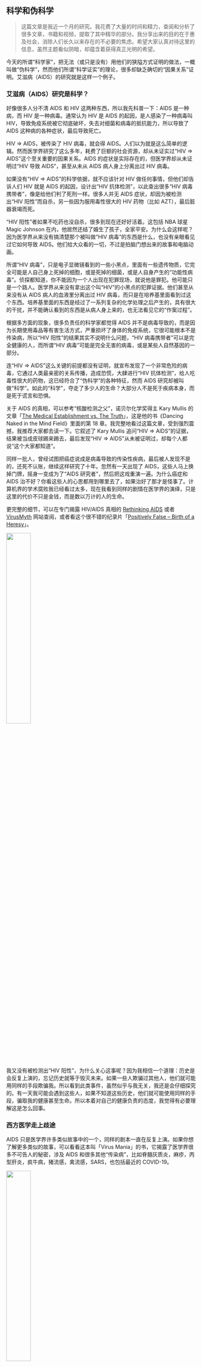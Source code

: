 <div class="inner">
<h2>科学和伪科学</h2>
<blockquote>
<p>这篇文章是我近一个月的研究。我花费了大量的时间和精力，查阅和分析了很多文章，书籍和视频，提取了其中精华的部分。我分享出来的目的在于惠及社会，消除人们长久以来存在的不必要的焦虑。希望大家认真对待这里的信息，虽然主题看似阴暗，却蕴含着获得真正光明的希望。</p>
</blockquote>
<p>今天的所谓“科学家”，把无法（或只是没有）用他们的狭隘方式证明的做法，一概叫做“伪科学”，然而他们所谓“科学证实”的理论，很多却缺乏确切的“因果关系”证明。艾滋病（AIDS）的研究就是这样一个例子。</p>
<h3 id="艾滋病aids研究是科学">艾滋病（AIDS）研究是科学？</h3>
<p>好像很多人分不清 AIDS 和 HIV 这两种东西，所以我先科普一下：AIDS 是一种病，而 HIV 是一种病毒。通常认为 HIV 是 AIDS 的起因，是人感染了一种病毒叫 HIV，导致免疫系统被它彻底破坏，失去对细菌和病毒的抵抗能力，所以导致了 AIDS 这种病的各种症状，最后导致死亡。</p>
<p>HIV =&gt; AIDS，被传染了 HIV 病毒，就会得 AIDS。人们以为就是这么简单的逻辑。然而医学界研究了这么多年，耗费了巨额的社会资源，却从未证实过“HIV =&gt; AIDS”这个至关重要的因果关系。AIDS 的症状是实际存在的，但医学界却从未证明过“HIV 导致 AIDS”，甚至从未从 AIDS 病人身上分离出过 HIV 病毒。</p>
<p>如果没有“HIV =&gt; AIDS”的科学依据，就不应该针对 HIV 做任何事情，但他们却告诉人们 HIV 就是 AIDS 的起因，设计出“HIV 抗体检测”，以此查出很多“HIV 病毒携带者”，像是给他们判了死刑一样。很多人并无 AIDS 症状，却因为被检测出“HIV 阳性”而自杀，另一些因为服用毒性很大的 HIV 药物（比如 AZT），最后脏器衰竭而死。</p>
<p>“HIV 阳性”者如果不吃药也没自杀，很多到现在还好好活着。这包括 NBA 球星 Magic Johnson 在内，他居然还结了婚生了孩子，全家平安。为什么会这样呢？因为医学界从来没有搞清楚那个被叫做“HIV 病毒”的东西是什么，也没有亲眼看见过它如何导致 AIDS。他们给大众看的一切，不过是拍脑门想出来的故事和电脑动画。</p>
<p>所谓“HIV 病毒”，只是电子显微镜看到的一些小黑点，里面有一些遗传物质，它完全可能是人自己身上死掉的细胞，或是死掉的细菌，或是人自身产生的“功能性病毒”。侦探都知道，你不能因为一个人出现在犯罪现场，就说他是罪犯。他可能只是一个路人。医学界从来没有拿出这个叫“HIV”的小黑点的犯罪证据。他们甚至从来没有从 AIDS 病人的血液里分离出过 HIV 病毒，而只是在培养基里面看到过这个东西。培养基里面的东西是经过了一系列复杂的化学处理之后产生的，具有很大的干扰，并不能确认看到的东西是从病人身上来的，也无法看见它的“作案过程”。</p>
<p>根据多方面的现象，很多负责任的科学家都觉得 AIDS 并不是病毒导致的，而是因为长期使用毒品等有害生活方式，严重损坏了身体的免疫系统，它很可能根本不是传染病，所以“HIV 阳性”的结果其实不说明什么问题，“HIV 病毒携带者”可以是完全健康的人，而所谓“HIV 病毒”可能是完全无害的病毒，或是某些人自然基因的一部分。</p>
<p>连“HIV =&gt; AIDS”这么关键的前提都没有证明，就宣布发现了一个非常危险的病毒，它通过人类最亲密的关系传播，造成恐慌，大肆进行“HIV 抗体检测”，给人吃毒性很大的药物，这已经符合了“伪科学”的各种特征，然而 AIDS 研究却被叫做“科学”。如此的“科学”，夺走了多少人的生命？大部分人不是死于疾病本身，而是死于谎言和恐惧。</p>
<p>关于 AIDS 的真相，可以参考“核酸检测之父”，诺贝尔化学奖得主 Kary Mullis 的文章「<a href="http://www.virusmyth.com/aids/hiv/kmdancing.htm">The Medical Establishment vs. The Truth</a>」，这是他的书《Dancing Naked in the Mind Field》里面的第 18 章。我完整地看过这篇文章，受到强烈震撼，我推荐大家都去读一下。它叙述了 Kary Mullis 追问“HIV =&gt; AIDS”的证据，结果被当成皮球踢来踢去，最后发现“HIV =&gt; AIDS”从未被证明过，却每个人都说“这个大家都知道”。</p>
<p>同样一批人，曾经试图把癌症说成是病毒导致的传染性疾病，最后被人发现不是的，还死不认账，继续这样研究了十年。忽然有一天出现了 AIDS，这些人马上换掉门牌，摇身一变成为了“AIDS 研究者”，然后把这戏重演一遍。为什么癌症和 AIDS 治不好？你看这些人的心思都用到哪里去了，如果治好了那才是怪事了。计算机界的学术腐败我已经看过太多，现在我看到同样的剧情在医学界的演绎，只是这里的代价不只是金钱，而是数以万计的人的生命。</p>
<p>更完整的细节，可以在专门揭露 HIV/AIDS 真相的 <a href="https://www.rethinkingaids.com">Rethinking AIDS</a>  或者 <a href="http://www.virusmyth.com">VirusMyth</a> 网站查阅，或者看这个很不错的纪录片「<a href="https://youtu.be/Q-iccGpFto8">Positively False – Birth of a Heresy</a>」。</p>
<p><img src="https://www.yinwang.org/images/positively-false.jpg" width="36%" /></p>
<p>我又没有被检测出“HIV 阳性”，为什么关心这事呢？因为我相信一个道理：历史是会反复上演的，忘记历史就等于毁灭未来。如果一些人欺骗过其他人，他们就可能用同样的手段欺骗我。所以看到此类事件，虽然似乎与我无关，我还是会仔细探究的。有一天我可能会遇到这些人，如果不知道这些历史，他们就可能使用同样的手段，骗取我的健康甚至生命。所以本着对自己的健康负责的态度，我觉得有必要理解这是怎么回事。</p>
<h3 id="西方医学走上歧途">西方医学走上歧途</h3>
<p>AIDS 只是医学界许多类似故事中的一个，同样的剧本一直在反复上演。如果你想了解更多类似的故事，可以看看这本叫「Virus Mania」的书，它揭露了医学界很多不可告人的秘密，涉及 AIDS 和很多其他“传染病”，比如脊髓灰质炎，麻疹，丙型肝炎，疯牛病，猪流感，禽流感，SARS，也包括最近的 COVID-19。</p>
<p><img src="https://www.yinwang.org/images/virus-mania.jpg" width="36%" /></p>
<p>作者们引用大量的历史和文献指出，自“微生物学”（microbiology）诞生以来，西方医学已经误入歧途超过一百年。“微生物学”的两大鼻祖（Louis Pasteur 和 Robert Koch），其行为可以用“诈骗”这样的词来形容，他们的生活充满了利益的争斗。他们用于研究病毒的“科学实验”方法近乎于巫术，无法得出可靠的结论，却到处招摇撞骗，让人们以为各种疾病的起因是传染性病毒。</p>
<p>Pasteur 和 Koch 的后继者们也一脉相承，他们并不尊重事实，而是以制造恐慌为目的，总是试图把疾病的起因归结在“病毒”头上。对于每一种新出现的病症，他们都试图让人们相信，有这么一种特别的“病毒”，它导致了这种疾病，它有很大的传染性和杀伤力。很多疾病也许并不是病毒引起的，不具有传染性，却被他们一味地解释为可怕的病毒性传染病，通过媒体给人们洗脑，利用人的恐惧心理牟取暴利。这就是为什么一百多年来，世界被各种各样的“传染病”所困扰。</p>
<p>太多细节，我就不复述别人的内容了，有兴趣可以自己去看看这本「Virus Mania」。相信你会大开眼界。主题虽然似乎沉重阴暗，而其实看完之后你会忽然获得心灵的自由，消除掉很多的焦虑。这本书就像阳光一样，刺破了深重的黑暗。你会发现世界原来是如此的安全，却被某些居心不良的人渲染得如此危险。</p>
<p>有人可能以为这是“阴谋论”，然而它却是非常专业的著作。病毒学先驱者和电子显微镜专家 Etienne de Harven 为它写了序言，我觉得这篇序言写得非常好。三位作者都是医学博士，书中引用了超过 2000 条科学文献，每一个说法都有确切的出处。我并不是说医学博士就可信，然而经历了多年辛苦拿到 MD 学位，他有什么动机传播阴谋论，抹黑自己的名声呢？至少，我们应该看看他们在说什么，再做自己的判断。</p>
<p>我觉得作者们是诚实而勇敢的科学家，他们冒着失去职业的危险揭露这些黑暗，值得我们尊敬。这本书颠覆了我对病毒的认知，甚至修正了我的世界观。我发现自己头脑里潜伏着很多来自西方医学的误导，从小积累到现在，反复地犯同样的错误，不知不觉地损害着自己的身体。西方医学已经堕落，它正在一步步地把人类推向苦难的深渊，不知情的人们却仍然以为他们是天使。</p>
<p>不只是医学，整个现代科学界都充满了此类现象，比如 AI，相对论，粒子物理等。看似使用了“科学方法”，而其实实验方法蹊跷，难以复现验证，数据模糊，标准错误，或者使用大量的计算来进行，让别人搞不清里面的逻辑，甚至看不到实际效果，却被认为是“已经证实”，被叫做“科学”。“宇宙大爆炸”（Big Bang Theory）一类的理论就更加接近玄学，尽说一些很多亿年前和很多亿年后的事情，无法验证，却没人叫它“伪科学”。</p>
<h3 id="中医是伪科学">中医是伪科学？</h3>
<p>谁是科学，谁是伪科学，谁说了算呢？谁有权谁说了算，权威说了算。权威可以给任何做法扣上“伪科学”的帽子。</p>
<p>有些做法（比如中医，针灸），中国人祖祖辈辈实践了几千年，很多人亲身经历，直接感受，切实有效，却忽然被科学界叫做“伪科学”。这就像吃了几千年的食物，忽然被叫做“致癌物”。人们已经不相信自然，不相信传统，不相信自己的感觉。他们只相信“科学”，权威和媒体。听科学权威们说这些是“伪科学”，“致癌物”，他们立即惊恐万分，不假思索地抛弃这些事物。结果，他们完全被“科学”控制了——加了引号的“科学”。今天的“科学”已经不再是伽利略时代的科学，它成为了实质意义上的宗教神权，它可以给任何异教徒扣上“伪科学”的帽子。</p>
<p><img src="https://www.yinwang.org/images/acupuncture.jpg" width="90%" /></p>
<p>我并不觉得针灸这些事情有多神秘，它们并没有超越真正科学的理解范围，不具有“超自然力量”，它们只是巧妙地利用了自然的力量。世界上完全可以有这样的方法，用仪器看不到它引起了什么变化，但它就是能治好病。</p>
<p>我们可以把人当成一个“黑盒子”，虽然我们看不到里面具体是什么样，但我们知道“如果我扎这里，就会得到那样的结果”。通过大量实践，琢磨清楚这黑盒子的“输入输出逻辑”，而不是具体的细节。这种“输入输出逻辑”，就相当于中医的“经络”。</p>
<p>西方医学总以为解剖看到的，仪器看到的才是“科学”的，总以为中国人的老祖先没有解剖过人。刀子谁没有呢？他们当然解剖过人，看到过里面的脏器和血管，他们甚至会做手术。然而通过简单的计算机科学类比，你会发现解剖和仪器看到的，其实并不是全部。</p>
<p>程序员都知道，一个程序或者芯片的逻辑，并不是你把它的内部结构打开（解剖），去看每一行代码每一条线路，就能看明白的。程序或者芯片的逻辑可以隐藏很深，相距很远，看似无关的代码之间，通过一系列的时序逻辑关联，在实际运行时会产生相互作用。</p>
<p>片面的相信解剖和仪器，就像打开别人写的源代码，看到一行行的代码，而没有看到它们深层的逻辑关系。如何才能看到深层的逻辑关系呢？只有拿实际的输入去试探，看看对于不同的输入，会得到什么样的结果。这就是中医经络学的思路，这种方法其实是科学的。盲目相信解剖和仪器，才是片面和肤浅的，缺乏科学方法素养。</p>
<p>为什么科学界如此的排斥中医这种整体的分析思路呢？他们从来没有认真去研究这些，没有正视它们。也许有人真的研究了，可是他们的研究结果却总是被权威们盲目否定，总是说那不是“科学的证据”。人的病好了，那不是证据是什么？不试图去理解，那又怎么可能理解呢？自己不努力，就说别人是伪科学，这不是科学的态度。</p>
<p>这类说法看多了，我发现“科学的证据”（scientific evidence）成为了一个文字游戏。根据需要，他们可以随时转换所谓“科学的证据”的含义。他们可以大声说“针灸的疗效没有科学的证据”，却不会告诉你“HIV 导致 AIDS 没有科学的证据”。这就是科学界的双重标准。</p>
<p>一个常见的给人戴“伪科学”帽子的做法，就是拿一些“科学仪器”接在人身上，盲目地认为人体的一切变化都应该能被仪器探测到。如果没探测到，他们就说“无法证实”，就说你不是科学。不是“科学”，那你就是“伪科学”。你发现这里的逻辑谬误吗？</p>
<p>人是极其复杂和微妙的东西。现有的科学仪器是什么水平，什么灵敏度和精确度，到底能探测到什么？在体表贴几个电极，能显示人体内部的变化细节？我听音乐的时候，仪器能探测到我身体里的各种复杂变化（电学和化学）吗？如果探测不到，你就可以说音乐也是伪科学了？但我很确定地知道，音乐有效果。</p>
<p>中医也有效果。我的舅舅是中医大夫，我小时候亲身体验过他开的中药方子，每次都是药到病除。离开家乡之后，生病都去看西医，就再也没有这种明显见效的体验了，有时候一个简单的病长期拖着，没人知道是怎么回事，听天由命。我最近也亲眼目睹，经过老中医仅仅几次针灸，根治了一个朋友长期不愈的鼻炎，和另一个朋友的高血压，而这些都是之前看了西医，没能治好，甚至干脆说“这个是慢性病，治不好。” 面对如此直接的对比，我不禁要问，到底谁是科学，谁是伪科学？</p>
<p>照某些“科学家”的这种逻辑，针灸，按摩，瑜伽，甚至音乐，全都可以被叫做“伪科学”。有些人完全没有意识到现有的仪器是多么的局限，就盲目的认为它们能判断一个方法是不是“有效”，这不是科学家应有的思路。盲目相信仪器，而不相信人的感觉，是这类“科学家”的思维误区，走进死胡同了。人是极其复杂的，仪器能探测到的东西，恐怕只是九牛之一毛。</p>
<h3 id="科学已经变质">“科学”已经变质</h3>
<p>再看看“科学”自己做的那些事情吧，把教育搞得越来越差，把本来简单的事情弄复杂，越来越难以理解，不容置疑。只要有人质疑，马上被扣一顶帽子——“不相信科学”。看明白了这些，你就会发现真正的“科学精神”，“科学方法”早已被歪曲。“科学”已经成为一个利益集团，把一切可能威胁到自己利益的做法都叫做“伪科学”，让人们盲目否定它们，以此方式垄断市场。</p>
<p>有趣的是，我发现被扣上“伪科学”帽子的东西，很多都是用来让人们保持健康，或者有潜力根治疾病的。要是人们长期健康，就不会去看病，吃药，动手术了，这恐怕是医学界不希望发生的事情。他们不希望人们获得健康，他们不想根治疾病，所以他们制造出一系列“科学结论”来误导人们：这个是“伪科学”，那个是“致癌物”，这个引起糖尿病，那个引起高血压，跑步伤膝盖，晒太阳引起皮肤癌…… 利用恐惧，让人们远离那些可以带来真正健康的做法，让他们远离有营养的食物，让他们远离阳光！这样你的抵抗力下降，就会生病，然后就会发生他们希望的事情，你哪里病了，我就跟你说只有切了它！</p>
<p>我发现很多所谓“科学家”根本不懂逻辑，也不懂科学方法是什么，只会鹦鹉学舌。现在的很多所谓“科学”，其实应该被叫做“伪科学”，而被叫做“伪科学”的东西，却可能是真有效的。当然，也有一部分“伪科学”真的就是伪科学，是用来骗钱的，所以要小心，不要因为一个人批判那些科学里的伪科学，就盲目地相信他搞的就是真正的科学。另外，应该对“科学的证据”（scientific evidence）一词提高警惕，因为它现在经常被用于混淆视听，颠倒黑白。</p>
<p>真正的科学仍然是值得尊敬和追求的，只是“科学”一词已经被严重歪曲了。在我的头脑里，科学已经被正名，它不再受权威和媒体操纵。不因为别人说这是“科学”而简单的相信它，不因为别人说这是“伪科学”而盲目的否定它。一切都应该自己去实践，因为实践出真知。</p>
</div>
<!--
<div class="ad-banner" style="margin-top: 5px">
<script async src="//pagead2.googlesyndication.com/pagead/js/adsbygoogle.js"></script>
<ins class="adsbygoogle"
                    style="display:inline-block;width:100%;height:90px"
                    data-ad-client="ca-pub-1331524016319584"
                    data-ad-slot="6657867155"></ins>
<script>(adsbygoogle = window.adsbygoogle || []).push({});</script>
</div>
<script data-ad-client="ca-pub-1331524016319584" async
            src="https://pagead2.googlesyndication.com/pagead/js/adsbygoogle.js">
</script>
        -->
    